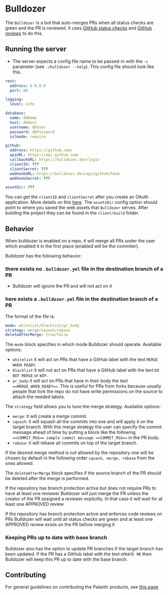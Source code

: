 # Bulldozer

The `Bulldozer` is a bot that auto-merges PRs when all status checks are green and the PR is reviewed.
It uses [GitHub status checks](https://developer.github.com/v3/repos/statuses/) and [GitHub reviews](https://developer.github.com/v3/pulls/reviews/) to do this.


## Running the server

* The server expects a config file name to be passed-in with the `-c` parameter (see `./bulldozer --help`).  This config file should look like this.

```yml
rest:
  address: 0.0.0.0
  port: 80

logging:
  level: info

database:
  name: dbName
  host: dbHost
  username: dbUser
  password: dbPassword
  sslmode: require

github:
  address: https://github.com/
  apiURL: https://api.github.com/
  callbackURL: https://bulldozer.dev/login
  clientID: ???
  clientSecret: ???
  webhookURL: https://bulldozer.dev/api/github/hook
  webhookSecret: ???

assetDir: ???
```

You can get the `clientID` and `clientSecret` after you create an OAuth application. More details on this [here](https://developer.github.com/apps/building-integrations/setting-up-and-registering-oauth-apps/). The `assetsDir` config option should point to where you saved the web assets that `Bulldozer` serves. After building the project they can be found in the `client/build` folder.

## Behavior

When bulldozer is enabled on a repo, it will merge all PRs under the user which enabled it in the first place (enabled will be the commiter).

Bulldozer has the following behavior:

### there exists no `.bulldozer.yml` file in the destination branch of a PR
- Bulldozer will ignore the PR and will not act on it

### here exists a `.bulldozer.yml` file in the destination branch of a PR
The format of the file is:

```yaml
mode: whitelist/blacklist/pr_body
strategy: merge/squash/rebase
deleteAfterMerge: true/false
```

The `mode` block specifies in which mode Bulldozer should operate. Available options:
   - `whitelist` it will act on PRs that have a GitHub label with the text `MERGE WHEN READY`.
   - `blacklist` it will not act on PRs that have a GitHub label with the text `DO NOT MERGE` or `WIP`.
   - `pr_body` it will act on PRs that have in their body the text `==MERGE_WHEN_READY==`. This is useful for PRs from forks because usually people that fork the repo do not have write permissions on the source to attach the needed labels.

The `strategy` field allows you to tune the merge strategy. Available options:
  - `merge`: it will create a merge commit.
  - `squash`: it will squash all the commits into one and will apply it on the target branch. With this merge strategy the user can specify the commit message ahead of time by putting a block like the following `==COMMIT_MSG== sample commit message ==COMMIT_MSG==` in the PR body.
  - `rebase`: it will rebase all commits on top of the target branch.

If the desired merge method is not allowed by the repository one will be chosen by default in the following order `squash, merge, rebase` from the ones allowed.

The `deleteAfterMerge` block specifies if the source branch of the PR should be deleted after the merge is performed.

If the repository has branch protection active but does not require PRs to have at least one reviewer Bulldozer will just merge the PR unless the creator of the PR assigned a reviewer explicitly. In that case it will wait for at least one APPROVED review

If the repository has branch protection active and enforces code reviews on PRs Bulldozer will wait until all status checks are green and at least one APPROVED review exists on the PR before merging it

### Keeping PRs up to date with base branch
Bulldozer also has the option to update PR branches if the target branch has been updated. If the PR has a GitHub label with the text `UPDATE ME` then Bulldozer will keep this PR up to date with the base branch.

## Contributing
For general guidelines on contributing the Palantir products, see [this page](https://github.com/palantir/gradle-baseline/blob/develop/docs/best-practices/contributing/readme.md)
